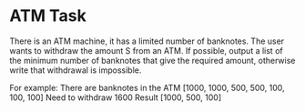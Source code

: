 # ATM Task

There is an ATM machine, it has a limited number of banknotes. The user wants to withdraw the amount S from an ATM. If possible, output a list of the minimum number of banknotes that give the required amount, otherwise write that withdrawal is impossible.

For example:
There are banknotes in the ATM [1000, 1000, 500, 500, 100, 100, 100]
Need to withdraw 1600
Result [1000, 500, 100]
